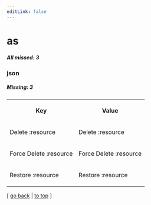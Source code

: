 ```yaml
---
editLink: false
---
```


# as

##### All missed: 3


### json

##### Missing: 3

<table width="100%">
<tr><th width="50%">

Key

</th><th width="50%">

Value

</th></tr>
<tr><td width="50%">

Delete :resource

</td><td width="50%">

Delete :resource

</td></tr>
<tr><td width="50%">

Force Delete :resource

</td><td width="50%">

Force Delete :resource

</td></tr>
<tr><td width="50%">

Restore :resource

</td><td width="50%">

Restore :resource

</td></tr>
</table>

[ [go back](../status.md) | [to top](#) ]

